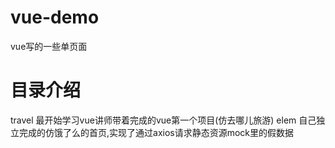 # vue-demo
vue写的一些单页面

# 目录介绍
travel   	最开始学习vue讲师带着完成的vue第一个项目(仿去哪儿旅游)
elem		自己独立完成的仿饿了么的首页,实现了通过axios请求静态资源mock里的假数据
